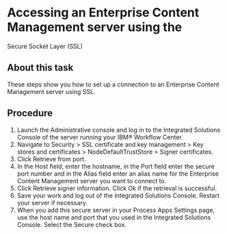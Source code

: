 # Accessing an Enterprise Content Management server using the
Secure Socket Layer (SSL)

## About this task

These steps show you how to set up a connection to an
Enterprise Content Management server using SSL.

## Procedure

1. Launch the Administrative console and log in to the Integrated
Solutions Console of the server running your IBM® Workflow
Center.
2. Navigate to Security > SSL certificate and key management > Key
stores and certificates > NodeDefaultTrustStore > Signer certificates.
3. Click Retrieve from port.
4. In the Host field, enter the hostname,
in the Port field enter the secure port number
and in the Alias field enter an alias name
for the Enterprise Content Management server you want to connect to.
5. Click Retrieve signer information.
Click Ok if the retrieval is successful.
6. Save your work and log out of the Integrated Solutions
Console. Restart your server if necessary.
7. When you add this secure server in your Process Apps Settings
page, use the host name and port that you used in the Integrated Solutions
Console. Select the Secure check box.